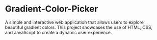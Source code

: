 # Gradient-Color-Picker
A simple and interactive web application that allows users to explore beautiful gradient colors. This project showcases the use of HTML, CSS, and JavaScript to create a dynamic user experience.
